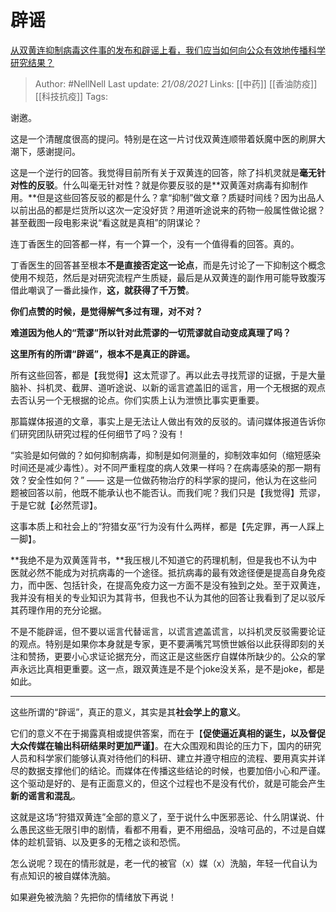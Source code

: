 # 辟谣
[从双黄连抑制病毒这件事的发布和辟谣上看，我们应当如何向公众有效地传播科学研究结果？](https://www.zhihu.com/question/368933647/answer/993018613)

> Author: #NellNell 
Last update: *21/08/2021* 
Links: [[中药]] [[香油防疫]] [[科技抗疫]]
Tags:  

谢邀。

这是一个清醒度很高的提问。特别是在这一片讨伐双黄连顺带着妖魔中医的刷屏大潮下，感谢提问。

这是一个逆行的回答。我觉得目前所有关于双黄连的回答，除了抖机灵就是**毫无针对性的反驳**。什么叫毫无针对性？就是你要反驳的是**双黄莲对病毒有抑制作用。**但是这些回答反驳的都是什么？拿“抑制”做文章？质疑时间线？因为出品人以前出品的都是烂货所以这次一定没好货？用道听途说来的药物一般属性做论据？甚至截图一段电影来说“看这就是真相”的阴谋论？

连丁香医生的回答都一样，有一个算一个，没有一个值得看的回答。真的。

丁香医生的回答甚至根本**不是直接否定这一论点**，而是先讨论了一下抑制这个概念使用不规范，然后是对研究流程产生质疑，最后是从双黄连的副作用可能导致腹泻借此嘲讽了一番此操作，**这，就获得了千万赞**。

**你们点赞的时候，是觉得解气多过有理，对不对？**

**难道因为他人的“荒谬”所以针对此荒谬的一切荒谬就自动变成真理了吗？**

**这里所有的所谓“辟谣”，根本不是真正的辟谣。**

所有这些回答，都是【我觉得】这太荒谬了。再以此去寻找荒谬的证据，于是大量脑补、抖机灵、截屏、道听途说、以新的谣言遮盖旧的谣言，用一个无根据的观点去否认另一个无根据的论点。你们实质上认为泄愤比事实更重要。

那篇媒体报道的文章，事实上是无法让人做出有效的反驳的。请问媒体报道告诉你们研究团队研究过程的任何细节了吗？没有！

“实验是如何做的？如何抑制病毒，抑制是如何测量的，抑制效率如何（缩短感染时间还是减少毒性）。对不同严重程度的病人效果一样吗？在病毒感染的那一期有效？安全性如何？” —— 这是一位做药物治疗的科学家的提问，他认为在这些问题被回答以前，他既不能承认也不能否认。而我们呢？我们只是【我觉得】荒谬，于是它就【必然荒谬】。

这事本质上和社会上的“狩猎女巫”行为没有什么两样，都是【先定罪，再一人踩上一脚】。

**我绝不是为双黄莲背书，**我压根儿不知道它的药理机制，但是我也不认为中医就必然不能成为对抗病毒的一个途径。抵抗病毒的最有效途径便是提高自身免疫力，而中医、包括针灸，在提高免疫力这一方面不是没有独到之处。至于双黄连，我并没有相关的专业知识为其背书，但我也不认为其他的回答让我看到了足以驳斥其药理作用的充分论据。

不是不能辟谣，但不要以谣言代替谣言，以谎言遮盖谎言，以抖机灵反驳需要论证的观点。特别是如果你本身就是专家，更不要满嘴咒骂愤世嫉俗以此获得即刻的关注和赞扬，更要小心求证论据充分，而这正是这些医疗自媒体所缺少的。公众的掌声永远比真相更重要。这一点，跟双黄连是不是个joke没关系，是不是joke，都是如此。

---

这些所谓的“辟谣”，真正的意义，其实是其**社会学上的意义**。

它们的意义不在于揭露真相或提供答案，而在于【**促使逼近真相的诞生，以及督促大众传媒在输出科研结果时更加严谨】**。在大众围观和舆论的压力下，国内的研究人员和科学家们能够认真对待他们的科研、建立并遵守相应的流程、要用真实并详尽的数据支撑他们的结论。而媒体在传播这些结论的时候，也要加倍小心和严谨。这个驱动是好的、是有正面意义的，但这个过程也不是没有代价，就是可能会产生**新的谣言和混乱**。

这就是这场“狩猎双黄连”全部的意义了，至于说什么中医邪恶论、什么阴谋说、什么愚民这些无限引申的剧情，看都不用看，更不用细品，没啥可品的，不过是自媒体的趁机营销、以及更多的无稽之谈和恐慌。

怎么说呢？现在的情形就是，老一代的被官（x）媒（x）洗脑，年轻一代自认为有点知识的被自媒体洗脑。

如果避免被洗脑？先把你的情绪放下再说！